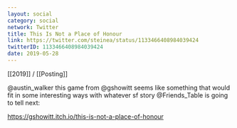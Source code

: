 ```yaml
---
layout: social
category: social
network: Twitter
title: This Is Not a Place of Honour
link: https://twitter.com/steinea/status/1133466408984039424
twitterID: 1133466408984039424
date: 2019-05-28
---
```


[[2019]] / [[Posting]]

@austin_walker this game from @gshowitt seems like something that would fit in some interesting ways with whatever sf story @Friends_Table is going to tell next:

<https://gshowitt.itch.io/this-is-not-a-place-of-honour>
